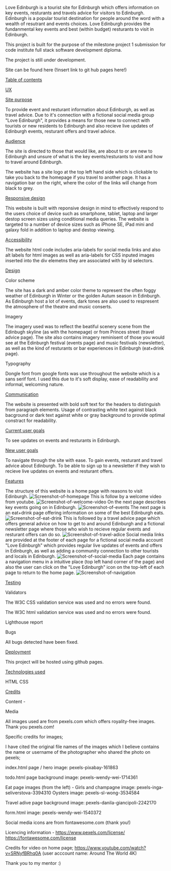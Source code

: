 Love Edinburgh is a tourist site for Edinburgh which offers information on key events, resturants and travels advice for visitors to Edinburgh. Edinburgh is a popular tourist destination for people around the word with a wealth of resutrant and events choices. Love Edinburgh provides the fundanmental key events and best (within budget) resturants to visit in Edinburgh. 

This project is built for the purpose of the milestone project 1 submission for code institute full stack software development diploma.

The project is still under development. 

Site can be found here (!insert link to git hub pages here!)

<u>Table of contents</u>

<u>UX</u>

<u>Site purpose</u>

To provide event and resturant information about Edinburgh, as well as travel advice. Due to it's connection with a fictional social media group "Love Edinburgh", it provides a means for those new to connect with tourists or new residents to Edinburgh and also recieve live updates of Edinburgh events, resturant offers and travel advice. 

<u>Audience</u>

The site is directed to those that would like, are about to or are new to Edinburgh and unsure of what is the key events/resturants to visit and how to travel around Edinburgh. 

The website has a site logo at the top left hand side which is clickable to take you back to the homepage if you travel to another page. It has a navigation bar on the right, where the color of the links will change from black to grey. 

<u>Responsive design </u>

This website is built with reponsive design in mind to effectively respond to the users choice of device such as smartphone, tablet, laptop and larger destop screen sizes using conditional media queries. The website is targeted to a number of device sizes such as iPhone SE, iPad mini and galaxy fold in addition to laptop and destop viewing. 

<u>Accessibility</u>

The website html code includes aria-labels for social media links and also alt labels for html images as well as aria-labels for CSS inputed images inserted into the div elemetns they are associated with by id selectors. 

<u>Design</u>

Color scheme 

The site has a dark and amber color theme to represent the often foggy weather of Edinburgh in Winter or the golden Autum season in Edinburgh. As Edinburgh host a lot of events, dark tones are also used to respresent the atmosphere of the theatre and music conserts. 

Imagery 

The imagery used was to reflect the beatiful scenery scene from the Edinbugh skyline (as with the homepage) or from Princes street (travel advice page). The site also contains imagery reminisent of those you would see at the Edinburgh festival (events page) and music festivals (newsletter), as well as the kind of resturants or bar experiences in Edinburgh (eat+drink page).

Typography

Dongle font from google fonts was use throughout the website which is a sans serif font. I used this due to it's soft display, ease of readability and informal, welcoming nature. 

<u>Communication</u>
 
The website is presented with bold soft text for the headers to distinguish from paragraph elements. Usage of contrasting white text against black bacground or dark text against white or gray background to provide optimal constract for readability.  

<u>Current user goals</u>

To see updates on events and resturants in Edinburgh.

<u>New user goals</u>

To navigate through the site with ease.
To gain events, resturant and travel advice about Edinburgh.
To be able to sign up to a newsletter if they wish to recieve live updates on events and resturant offers.

<u>Features</u>

The structure of this website is a home page with reasons to visit Edinburgh.
![Screenshot-of-homepage](assets/images/home.png)
 This is follow by a welcome video from youtube.
 ![Screenshot-of-welcome-video](assets/images/video.png)
 On the next page describes key events going on in Edinburgh.
 ![Screenshot-of-events](assets/images/events.png)
The next page is an eat+drink page offering information on some of the best Edinburgh eats.
![Screenshot-of-eat-drink](assets/images/eat-drink.png)
This is followed by a travel advice page which offers general advice on how to get to and around Edinburgh and a fictional newsletter page where those who wish to recieve regular events and resturant offers can do so. 
![Screenshot-of-travel-adice](assets/images/travel-advice.png)
Social media links are provided at the footer of each page for a fictional social media account "Love Edinburgh" which provides regular live updates of events and offers in Edinburgh, as well as adding a community connection to other tourists and locals in Edinburgh. 
![Screenshot-of-social-media](assets/images/social-media-links.png)
Each page contains a navigation menu in a intuitive place (top left hand corner of the page) and also the user can click on the "Love Edinburgh" icon on the top-left of each page to return to the home page. 
![Screenshot-of-navigation](assets/images/navigation.png)

<u>Testing</u>

Validators 

The W3C CSS validation service was used and no errors were found.

The W3C html validation service was used and no errors were found.

Lighthouse report

Bugs

All bugs detected have been fixed.

<u>Deployment</u>

This project will be hosted using github pages. 

<u>Technologies used</u>

HTML
CSS

<u>Credits</u>

Content - 

Media

All images used are from pexels.com which offers royality-free images. Thank you pexels.com!

Specific credits for images;

I have cited the original file names of the images which I believe contains the name or username of the photographer who shared the photo on pexels;

index.html page / hero image: pexels-pixabay-161863

todo.html page background image: pexels-wendy-wei-1714361

Eat page images (from the left) - 
Girls and champagne image: pexels-inga-seliverstova-3394310
Oysters image: pexels-sl-wong-3534584

Travel adive page background image: pexels-danila-giancipoli-2242170

form.html image: pexels-wendy-wei-1540372

Social media icons are from fontawesome.com (thank you!)

Licencing information - 
https://www.pexels.com/license/
https://fontawesome.com/license

Credits for video on home page;
https://www.youtube.com/watch?v=SRNyfBRhq0A (user acccount name: Around The World 4K)

Thank you to my mentor :)